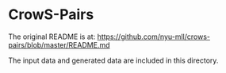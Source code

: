 # CrowS-Pairs

The original README is at: https://github.com/nyu-mll/crows-pairs/blob/master/README.md

The input data and generated data are included in this directory.


